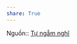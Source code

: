 ```yaml
---  
share: True  
---  
```

Nguồn:: [Tự ngẫm nghĩ](../%CE%9E%20Ngu%E1%BB%93n/T%E1%BB%B1%20ng%E1%BA%ABm%20ngh%C4%A9.md)